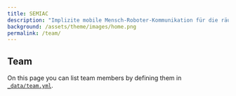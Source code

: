 ```yaml
---
title: SEMIAC 
description: "Implizite mobile Mensch-Roboter-Kommunikation für die räumliche Handlungskoordination mit aktionsspezifischer semantischer Umgebungsmodellierung"
background: /assets/theme/images/home.png
permalink: /team/
---
```


## Team

On this page you can list team members by defining them in [`_data/team.yml`](https://raw.githubusercontent.com/peterdesmet/petridish/main/_data/team.yml).
